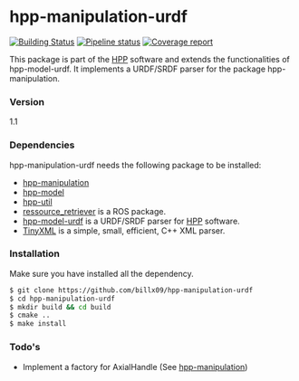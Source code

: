 # hpp-manipulation-urdf

[![Building Status](https://travis-ci.org/humanoid-path-planner/hpp-manipulation-urdf.svg?branch=master)](https://travis-ci.org/humanoid-path-planner/hpp-manipulation-urdf)
[![Pipeline status](https://gepgitlab.laas.fr/humanoid-path-planner/hpp-manipulation-urdf/badges/master/pipeline.svg)](https://gepgitlab.laas.fr/humanoid-path-planner/hpp-manipulation-urdf/commits/master)
[![Coverage report](https://gepgitlab.laas.fr/humanoid-path-planner/hpp-manipulation-urdf/badges/master/coverage.svg?job=doc-coverage)](http://projects.laas.fr/gepetto/doc/humanoid-path-planner/hpp-manipulation-urdf/master/coverage/)

This package is part of the [HPP] software and extends the functionalities of hpp-model-urdf.
It implements a URDF/SRDF parser for the package hpp-manipulation.

### Version
1.1

### Dependencies

hpp-manipulation-urdf needs the following package to be installed:

* [hpp-manipulation]
* [hpp-model]
* [hpp-util]
* [ressource_retriever] is a ROS package.
* [hpp-model-urdf] is a URDF/SRDF parser for [HPP] software.
* [TinyXML] is a simple, small, efficient, C++ XML parser.

### Installation

Make sure you have installed all the dependency.

```sh
$ git clone https://github.com/billx09/hpp-manipulation-urdf
$ cd hpp-manipulation-urdf
$ mkdir build && cd build
$ cmake ..
$ make install
```

### Todo's

* Implement a factory for AxialHandle (See [hpp-manipulation])

[TinyXML]:http://www.grinninglizard.com/tinyxml
[hpp-model-urdf]:https://github.com/humanoid-path-planner/hpp-model-urdf
[HPP]:https://github.com/humanoid-path-planner/hpp-doc
[hpp-manipulation-urdf]:https://github.com/billx09/hpp-manipulation-urdf
[hpp-manipulation]:https://github.com/billx09/hpp-manipulation
[hpp-model]:https://github.com/humanoid-path-planner/hpp-model
[hpp-util]:https://github.com/humanoid-path-planner/hpp-util
[ressource_retriever]:http://wiki.ros.org/resource_retriever
